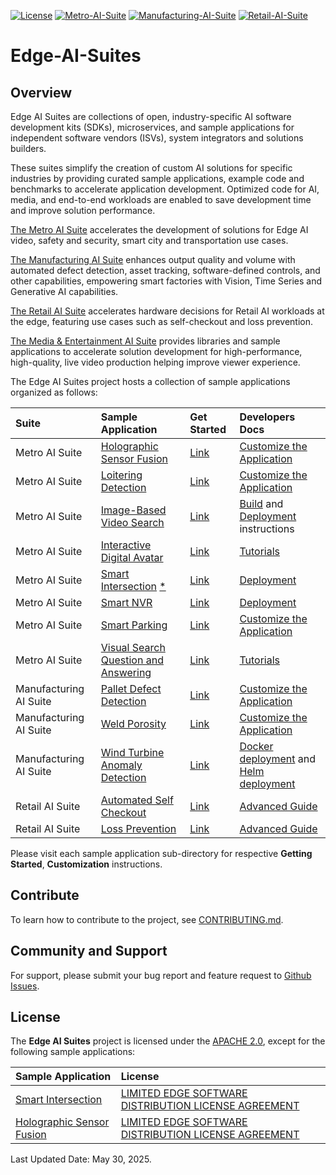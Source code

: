 [![License](https://img.shields.io/badge/License-Apache%202.0-blue)]()
[![Metro-AI-Suite](https://img.shields.io/badge/Metro%20AI%20Suite-3%20Samples-green)]()
[![Manufacturing-AI-Suite](https://img.shields.io/badge/Manufacturing%20AI%20Suite-3%20Samples-green)]()
[![Retail-AI-Suite](https://img.shields.io/badge/Retail%20AI%20Suite-2%20Samples-green)]()

# Edge-AI-Suites

## Overview

Edge AI Suites are collections of open, industry-specific AI software development kits (SDKs), microservices, and sample applications for independent software vendors (ISVs), system integrators and solutions builders. 

These suites simplify the creation of custom AI solutions for specific industries by providing curated sample applications, example code and benchmarks to accelerate application development. Optimized code for AI, media, and end-to-end workloads are enabled to save development time and improve solution performance. 

[The Metro AI Suite](metro-ai-suite) accelerates the development of solutions for Edge AI video, safety and security, smart city and transportation use cases. 

[The Manufacturing AI Suite](manufacturing-ai-suite) enhances output quality and volume with automated defect detection, asset tracking, software-defined controls, and other capabilities, empowering smart factories with Vision, Time Series and Generative AI capabilities. 

[The Retail AI Suite](retail-ai-suite) accelerates hardware decisions for Retail AI workloads at the edge, featuring use cases such as self-checkout and loss prevention.

[The Media & Entertainment AI Suite](media-and-entertainment-ai-suite) provides libraries and sample applications to accelerate solution development for high-performance, high-quality, live video production helping improve viewer experience.


The Edge AI Suites project hosts a collection of sample applications organized as follows:

| Suite | Sample Application | Get Started | Developers Docs |
|:------|:-------------------|:------------|:----------------|
| Metro AI Suite | [Holographic Sensor Fusion](metro-ai-suite/holographic-sensor-fusion) | [Link](metro-ai-suite/holographic-sensor-fusion/docs/user-guide/Get-Started-Guide.md) | [Customize the Application](metro-ai-suite/holographic-sensor-fusion/docs/user-guide/Advanced-User-Guide.md) |
| Metro AI Suite | [Loitering Detection](metro-ai-suite/loitering-detection) | [Link](metro-ai-suite/loitering-detection/docs/user-guide/get-started.md) | [Customize the Application](metro-ai-suite/loitering-detection/docs/user-guide/how-to-customize-application.md) |
| Metro AI Suite | [Image-Based Video Search](metro-ai-suite/image-based-video-search) | [Link](metro-ai-suite/image-based-video-search/docs/user-guide/get-started.md) | [Build](metro-ai-suite/image-based-video-search/docs/user-guide/how-to-build-source.md) and [Deployment](metro-ai-suite/image-based-video-search/docs/user-guide/how-to-deploy-helm.md) instructions |
| Metro AI Suite | [Interactive Digital Avatar](metro-ai-suite/interactive-digital-avatar) | [Link](metro-ai-suite/interactive-digital-avatar/docs/get-started.md) | [Tutorials](metro-ai-suite/interactive-digital-avatar/docs/tutorials.md) |
| Metro AI Suite | [Smart Intersection](metro-ai-suite/smart-intersection) [*](#license) | [Link](metro-ai-suite/smart-intersection/docs/user-guide/get-started.md) | [Deployment](metro-ai-suite/smart-intersection/docs/user-guide/how-to-deploy-docker.md) |
| Metro AI Suite | [Smart NVR](metro-ai-suite/smart-nvr) | [Link](metro-ai-suite/smart-nvr/docs/user-guide/get-started.md) | [Deployment](metro-ai-suite/smart-nvr/docs/user-guide/how-to-build-from-source.md) |
| Metro AI Suite | [Smart Parking](metro-ai-suite/smart-parking) | [Link](metro-ai-suite/smart-parking/docs/user-guide/get-started.md) | [Customize the Application](metro-ai-suite/smart-parking/docs/user-guide/how-to-customize-application.md) |
| Metro AI Suite | [Visual Search Question and Answering](metro-ai-suite/visual-search-question-and-answering) | [Link](metro-ai-suite/visual-search-question-and-answering/docs/user-guide/get-started.md) | [Tutorials](metro-ai-suite/visual-search-question-and-answering/docs/user-guide/tutorials.md) |
| Manufacturing AI Suite | [Pallet Defect Detection](manufacturing-ai-suite/pallet-defect-detection) | [Link](manufacturing-ai-suite/pallet-defect-detection#get-started) | [Customize the Application](manufacturing-ai-suite/pallet-defect-detection/docs/user-guide/how-to-use-an-ai-model-and-video-file-of-your-own.md) |
| Manufacturing AI Suite | [Weld Porosity](manufacturing-ai-suite/weld-porosity) | [Link](manufacturing-ai-suite/weld-porosity#get-started) | [Customize the Application](manufacturing-ai-suite/weld-porosity/docs/user-guide/how-to-use-an-ai-model-and-video-file-of-your-own.md) |
| Manufacturing AI Suite | [Wind Turbine Anomaly Detection](manufacturing-ai-suite/wind-turbine-anomaly-detection/) | [Link](manufacturing-ai-suite/wind-turbine-anomaly-detection/docs/user-guide/get-started.md) | [Docker deployment](manufacturing-ai-suite/wind-turbine-anomaly-detection/docs/user-guide/get-started.md#deploy-with-docker-compose-single-node) and [Helm deployment](manufacturing-ai-suite/wind-turbine-anomaly-detection/docs/user-guide/how-to-deploy-with-helm.md) |
| Retail AI Suite | [Automated Self Checkout](https://github.com/intel-retail/automated-self-checkout) | [Link](https://github.com/intel-retail/automated-self-checkout?tab=readme-ov-file#-quickstart) | [Advanced Guide](https://intel-retail.github.io/documentation/use-cases/automated-self-checkout/automated-self-checkout.html) |
| Retail AI Suite | [Loss Prevention](https://github.com/intel-retail/loss-prevention) | [Link](https://github.com/intel-retail/loss-prevention?tab=readme-ov-file#quickstart) | [Advanced Guide](https://intel-retail.github.io/documentation/use-cases/loss-prevention/loss-prevention.html) |

Please visit each sample application sub-directory for respective **Getting Started**, **Customization** instructions.

## Contribute

To learn how to contribute to the project, see [CONTRIBUTING.md](CONTRIBUTING.md).  

## Community and Support

For support, please submit your bug report and feature request to [Github Issues](https://github.com/open-edge-platform/edge-ai-suites/issues). 

## License

The **Edge AI Suites** project is licensed under the [APACHE 2.0](LICENSE), except for the following sample applications:

| Sample Application | License |
|:-------------------|:--------|
|[Smart Intersection](metro-ai-suite/smart-intersection) | [LIMITED EDGE SOFTWARE DISTRIBUTION LICENSE AGREEMENT](metro-ai-suite/smart-intersection/LICENSE.txt) |
|[Holographic Sensor Fusion](metro-ai-suite/holographic-sensor-fusion) | [LIMITED EDGE SOFTWARE DISTRIBUTION LICENSE AGREEMENT](metro-ai-suite/holographic-sensor-fusion/LICENSE.txt) |

Last Updated Date: May 30, 2025.  
 
